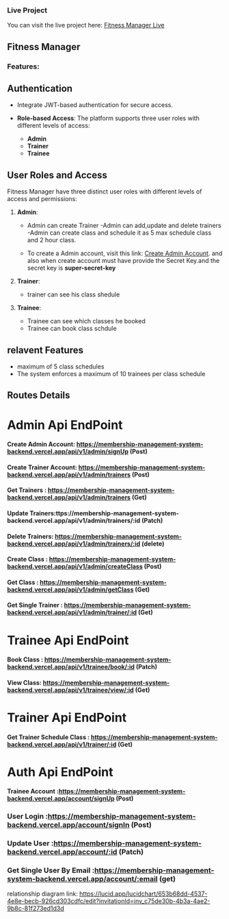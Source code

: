 ### Live Project

You can visit the live project here: [Fitness Manager Live](https://membership-management-system-task-front-end.vercel.app)

## Fitness Manager

### Features:

## Authentication

- Integrate JWT-based authentication for secure access.

- **Role-based Access**: The platform supports three user roles with different levels of access:
  - **Admin**
  - **Trainer**
  - **Trainee**

## User Roles and Access

Fitness Manager have three distinct user roles with different levels of access and permissions:

1. **Admin**:

   - Admin can create Trainer
     -Admin can add,update and delete trainers
     -Admin can create class and schedule it as 5 max schedule class and 2 hour class.

   - To create a Admin account, visit this link: [Create Admin Account](https://membership-management-system-task-front-end.vercel.app/admin). and also when create account must have provide the Secret Key.and the secret key is **super-secret-key**

2. **Trainer**:

   - trainer can see his class shedule

3. **Trainee**:

   - Trainee can see which classes he booked
   - Trainee can book class schdule

## relavent Features

- maximum of 5 class schedules
- The system enforces a maximum of 10 trainees per class schedule

## Routes Details

# Admin Api EndPoint

#### Create Admin Account: https://membership-management-system-backend.vercel.app/api/v1/admin/signUp (Post)

#### Create Trainer Account: https://membership-management-system-backend.vercel.app/api/v1/admin/trainers (Post)

#### Get Trainers : https://membership-management-system-backend.vercel.app/api/v1/admin/trainers (Get)

#### Update Trainers:ttps://membership-management-system-backend.vercel.app/api/v1/admin/trainers/:id (Patch)

#### Delete Trainers: https://membership-management-system-backend.vercel.app/api/v1/admin/trainers/:id (delete)

#### Create Class : https://membership-management-system-backend.vercel.app/api/v1/admin/createClass (Post)

#### Get Class : https://membership-management-system-backend.vercel.app/api/v1/admin/getClass (Get)

#### Get Single Trainer : https://membership-management-system-backend.vercel.app/api/v1/admin/trainer/:id (Get)

# Trainee Api EndPoint

#### Book Class : https://membership-management-system-backend.vercel.app/api/v1/trainee/book/:id (Patch)

#### View Class: https://membership-management-system-backend.vercel.app/api/v1/trainee/view/:id (Get)

# Trainer Api EndPoint

#### Get Trainer Schedule Class : https://membership-management-system-backend.vercel.app/api/v1/trainer/:id (Get)

# Auth Api EndPoint

#### Trainee Account :https://membership-management-system-backend.vercel.app/account/signUp (Post)

### User Login :https://membership-management-system-backend.vercel.app/account/signIn (Post)

### Update User :https://membership-management-system-backend.vercel.app/account/:id (Patch)

### Get Single User By Email :https://membership-management-system-backend.vercel.app/account/:email (get)

relationship diagram link: https://lucid.app/lucidchart/653b68dd-4537-4e8e-becb-926cd303cdfc/edit?invitationId=inv_c75de30b-4b3a-4ae2-9b8c-81f273ed1d3d
